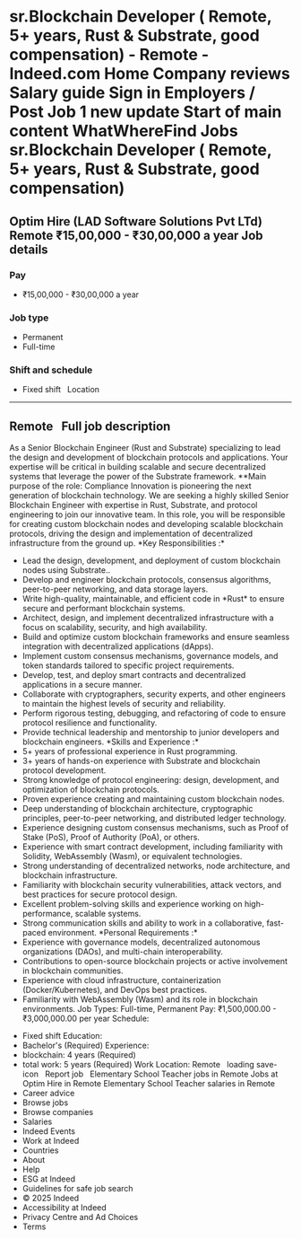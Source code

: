 sr.Blockchain Developer ( Remote, 5+ years, Rust & Substrate, good compensation) - Remote - Indeed.com
Home
Company reviews
Salary guide
Sign in
Employers / Post Job
1 new update
Start of main content
WhatWhereFind Jobs
sr.Blockchain Developer ( Remote, 5+ years, Rust & Substrate, good compensation)
================================================================================
Optim Hire (LAD Software Solutions Pvt LTd)
Remote
₹15,00,000 - ₹30,00,000 a year
Job details
-----------
### Pay
* ₹15,00,000 - ₹30,00,000 a year
### Job type
* Permanent
* Full-time
### Shift and schedule
* Fixed shift
&nbsp;
Location
--------
Remote
&nbsp;
Full job description
--------------------
As a Senior Blockchain Engineer (Rust and Substrate) specializing to lead the design and development of blockchain protocols and applications. Your expertise will be critical in building scalable and secure decentralized systems that leverage the power of the Substrate framework.
\*\*Main purpose of the role:
Compliance Innovation is pioneering the next generation of blockchain technology. We are seeking a highly skilled Senior Blockchain Engineer with expertise in Rust, Substrate, and protocol engineering to join our innovative team. In this role, you will be responsible for creating custom blockchain nodes and developing scalable blockchain protocols, driving the design and implementation of decentralized infrastructure from the ground up.
\*Key Responsibilities :\*
- Lead the design, development, and deployment of custom blockchain nodes using Substrate..
- Develop and engineer blockchain protocols, consensus algorithms, peer-to-peer networking, and data storage layers.
- Write high-quality, maintainable, and efficient code in \*Rust\* to ensure secure and performant blockchain systems.
- Architect, design, and implement decentralized infrastructure with a focus on scalability, security, and high availability.
- Build and optimize custom blockchain frameworks and ensure seamless integration with decentralized applications (dApps).
- Implement custom consensus mechanisms, governance models, and token standards tailored to specific project requirements.
- Develop, test, and deploy smart contracts and decentralized applications in a secure manner.
- Collaborate with cryptographers, security experts, and other engineers to maintain the highest levels of security and reliability.
- Perform rigorous testing, debugging, and refactoring of code to ensure protocol resilience and functionality.
- Provide technical leadership and mentorship to junior developers and blockchain engineers.
\*Skills and Experience :\*
- 5+ years of professional experience in Rust programming.
- 3+ years of hands-on experience with Substrate and blockchain protocol development.
- Strong knowledge of protocol engineering: design, development, and optimization of blockchain protocols.
- Proven experience creating and maintaining custom blockchain nodes.
- Deep understanding of blockchain architecture, cryptographic principles, peer-to-peer networking, and distributed ledger technology.
- Experience designing custom consensus mechanisms, such as Proof of Stake (PoS), Proof of Authority (PoA), or others.
- Experience with smart contract development, including familiarity with Solidity, WebAssembly (Wasm), or equivalent technologies.
- Strong understanding of decentralized networks, node architecture, and blockchain infrastructure.
- Familiarity with blockchain security vulnerabilities, attack vectors, and best practices for secure protocol design.
- Excellent problem-solving skills and experience working on high-performance, scalable systems.
- Strong communication skills and ability to work in a collaborative, fast-paced environment.
\*Personal Requirements :\*
- Experience with governance models, decentralized autonomous organizations (DAOs), and multi-chain interoperability.
- Contributions to open-source blockchain projects or active involvement in blockchain communities.
- Experience with cloud infrastructure, containerization (Docker/Kubernetes), and DevOps best practices.
- Familiarity with WebAssembly (Wasm) and its role in blockchain environments.
Job Types: Full-time, Permanent
Pay: ₹1,500,000.00 - ₹3,000,000.00 per year
Schedule:
* Fixed shift
Education:
* Bachelor's (Required)
Experience:
* blockchain: 4 years (Required)
* total work: 5 years (Required)
Work Location: Remote
&nbsp;
loading
save-icon
&nbsp;
Report job
&nbsp;
Elementary School Teacher jobs in Remote
Jobs at Optim Hire in Remote
Elementary School Teacher salaries in Remote
* Career advice
* Browse jobs
* Browse companies
* Salaries
* Indeed Events
* Work at Indeed
* Countries
* About
* Help
* ESG at Indeed
* Guidelines for safe job search
* © 2025 Indeed
* Accessibility at Indeed
* Privacy Centre and Ad Choices
* Terms